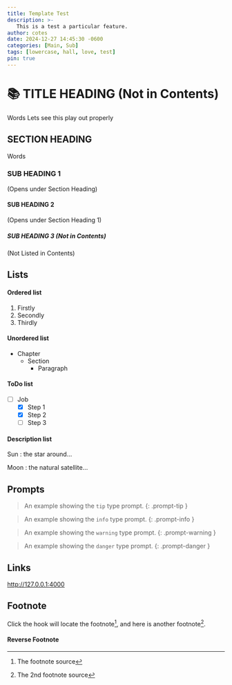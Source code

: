 ```yaml
---
title: Template Test
description: >-
   This is a test a particular feature.
author: cotes
date: 2024-12-27 14:45:30 -0600
categories: [Main, Sub]
tags: [lowercase, hall, love, test]
pin: true
---
```


# 📚 TITLE HEADING (Not in Contents)

Words Lets see this play out properly

## SECTION HEADING 

 Words

### SUB HEADING 1

 (Opens under Section Heading)

#### SUB HEADING 2 

 (Opens under Section Heading 1)

##### SUB HEADING 3 (Not in Contents)

 (Not Listed in Contents)

## Lists

#### Ordered list

1. Firstly
2. Secondly
3. Thirdly

#### Unordered list

- Chapter
  - Section
    - Paragraph

#### ToDo list

- [ ] Job
  - [x] Step 1
  - [x] Step 2
  - [ ] Step 3

#### Description list

  Sun
  : the star around...

  Moon
  : the natural satellite...
  
## Prompts

> An example showing the `tip` type prompt.
{: .prompt-tip }

> An example showing the `info` type prompt.
{: .prompt-info }

> An example showing the `warning` type prompt.
{: .prompt-warning }

> An example showing the `danger` type prompt.
{: .prompt-danger }

## Links

<http://127.0.0.1:4000>

## Footnote

Click the hook will locate the footnote[^footnote], and here is another footnote[^fn-nth-2].


#### Reverse Footnote

[^footnote]: The footnote source
[^fn-nth-2]: The 2nd footnote source